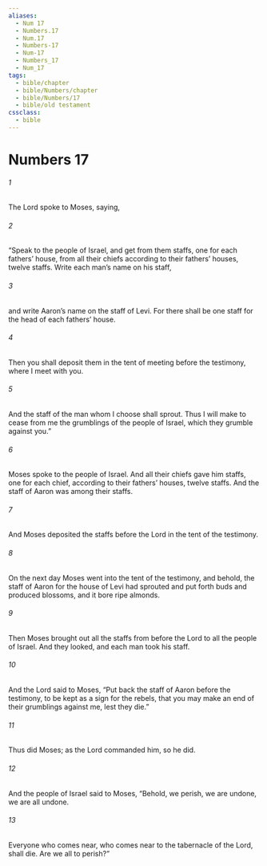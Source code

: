 ```yaml
---
aliases:
  - Num 17
  - Numbers.17
  - Num.17
  - Numbers-17
  - Num-17
  - Numbers_17
  - Num_17
tags:
  - bible/chapter
  - bible/Numbers/chapter
  - bible/Numbers/17
  - bible/old testament
cssclass:
  - bible
---
```


# Numbers 17

###### 1
The Lord spoke to Moses, saying,
###### 2
“Speak to the people of Israel, and get from them staffs, one for each fathers’ house, from all their chiefs according to their fathers’ houses, twelve staffs. Write each man’s name on his staff,
###### 3
and write Aaron’s name on the staff of Levi. For there shall be one staff for the head of each fathers’ house.
###### 4
Then you shall deposit them in the tent of meeting before the testimony, where I meet with you.
###### 5
And the staff of the man whom I choose shall sprout. Thus I will make to cease from me the grumblings of the people of Israel, which they grumble against you.”
###### 6
Moses spoke to the people of Israel. And all their chiefs gave him staffs, one for each chief, according to their fathers’ houses, twelve staffs. And the staff of Aaron was among their staffs.
###### 7
And Moses deposited the staffs before the Lord in the tent of the testimony.
###### 8
On the next day Moses went into the tent of the testimony, and behold, the staff of Aaron for the house of Levi had sprouted and put forth buds and produced blossoms, and it bore ripe almonds.
###### 9
Then Moses brought out all the staffs from before the Lord to all the people of Israel. And they looked, and each man took his staff.
###### 10
And the Lord said to Moses, “Put back the staff of Aaron before the testimony, to be kept as a sign for the rebels, that you may make an end of their grumblings against me, lest they die.”
###### 11
Thus did Moses; as the Lord commanded him, so he did.
###### 12
And the people of Israel said to Moses, “Behold, we perish, we are undone, we are all undone.
###### 13
Everyone who comes near, who comes near to the tabernacle of the Lord, shall die. Are we all to perish?”


